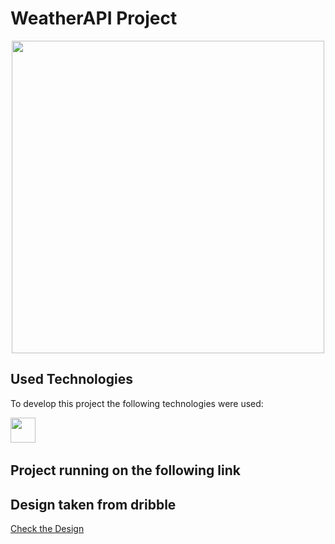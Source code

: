 # WeatherAPI Project

<div id="header" align="center">
  <img src="https://res.cloudinary.com/dkeawhrem/image/upload/v1667775224/Screenshot_2022-11-06_at_16.50.55_pkfgos.png" width="500"/>
</div>

## Used Technologies

To develop this project the following technologies were used:

<div>
    <img src="https://cdn.jsdelivr.net/gh/devicons/devicon/icons/react/react-original.svg" width="40" height="40" /> &nbsp;
    <link rel="stylesheet" href="https://cdn.jsdelivr.net/gh/devicons/devicon@v2.15.1/devicon.min.css" width="40" height="40" /> &nbsp;
</div>

## Project running on the following link


## Design taken from dribble

[Check the Design](https://dribbble.com/shots/7767460-Weather-App-Website)